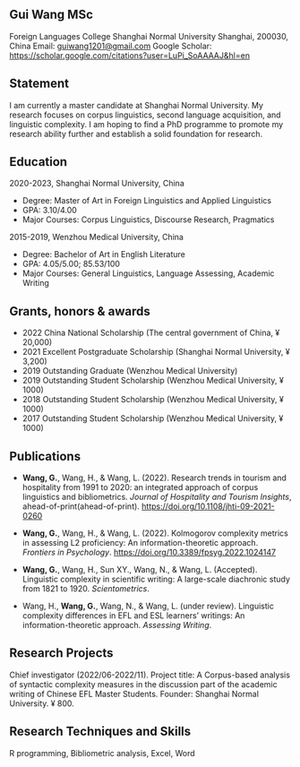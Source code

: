 ## Gui Wang MSc
Foreign Languages College
Shanghai Normal University
Shanghai, 200030, China
Email: guiwang1201@gmail.com
Google Scholar: https://scholar.google.com/citations?user=LuPi_SoAAAAJ&hl=en

## Statement
I am currently a master candidate at Shanghai Normal University. My research focuses on corpus linguistics, second language acquisition, and linguistic complexity. I am hoping to find a PhD programme to promote my research ability further and establish a solid foundation for research.

## Education
2020-2023, Shanghai Normal University, China
* Degree: Master of Art in Foreign Linguistics and Applied Linguistics
* GPA: 3.10/4.00
* Major Courses: Corpus Linguistics, Discourse Research, Pragmatics

2015-2019, Wenzhou Medical University, China

* Degree: Bachelor of Art in English Literature
* GPA: 4.05/5.00; 85.53/100
* Major Courses: General Linguistics, Language Assessing, Academic Writing

## Grants, honors & awards
* 2022 China National Scholarship (The central government of China, ¥ 20,000)
* 2021 Excellent Postgraduate Scholarship (Shanghai Normal University, ¥ 3,200)
* 2019 Outstanding Graduate (Wenzhou Medical University)
* 2019 Outstanding Student Scholarship (Wenzhou Medical University, ¥ 1000)
* 2018 Outstanding Student Scholarship (Wenzhou Medical University, ¥ 1000)
* 2017 Outstanding Student Scholarship (Wenzhou Medical University, ¥ 1000)

## Publications
* **Wang, G.**, Wang, H., & Wang, L. (2022). Research trends in tourism and hospitality from 1991 to 2020: an integrated approach of corpus linguistics and bibliometrics. *Journal of Hospitality and Tourism Insights*, ahead-of-print(ahead-of-print). https://doi.org/10.1108/jhti-09-2021-0260

* **Wang, G.**, Wang, H., & Wang, L. (2022). Kolmogorov complexity metrics in assessing L2 proficiency: An information-theoretic approach. *Frontiers in Psychology*. https://doi.org/10.3389/fpsyg.2022.1024147

* **Wang, G.**, Wang, H., Sun XY., Wang, N., & Wang, L. (Accepted). Linguistic complexity in scientific writing: A large-scale diachronic study from 1821 to 1920. *Scientometrics*.

* Wang, H., **Wang, G.**, Wang, N., & Wang, L. (under review). Linguistic complexity differences in EFL and ESL learners’ writings: An information-theoretic approach. *Assessing Writing*. 


## Research Projects
Chief investigator (2022/06-2022/11). Project title: A Corpus-based analysis of syntactic complexity measures in the discussion part of the academic writing of Chinese EFL Master Students. Founder: Shanghai Normal University. ¥ 800. 

## Research Techniques and Skills
R programming, Bibliometric analysis, Excel, Word
